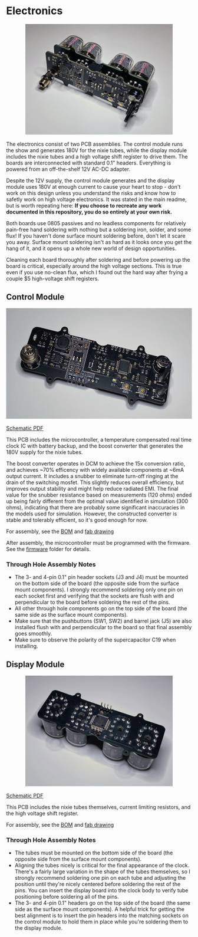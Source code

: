 # Electronics

<p align="center">
<img src="../images/electronics.jpeg?raw=true" height="300">
</p>

The electronics consist of two PCB assemblies. The control module runs the show and generates 180V for the nixie tubes, while the display module includes the nixie tubes and a high voltage shift register to drive them. The boards are interconnected with standard 0.1" headers. Everything is powered from an off-the-shelf 12V AC-DC adapter. 

Despite the 12V supply, the control module generates and the display module uses 180V at enough current to cause your heart to stop - don't work on this design unless you understand the risks and know how to safetly work on high voltage electronics. It was stated in the main readme, but is worth repeating here:  **If you choose to recreate any work documented in this repository, you do so entirely at your own risk.**

Both boards use 0805 passives and no leadless components for relatively pain-free hand soldering with nothing but a soldering iron, solder, and some flux! If you haven't done surface mount soldering before, don't let it scare you away. Surface mount soldering isn't as hard as it looks once you get the hang of it, and it opens up a whole new world of design opportunities.

Cleaning each board thoroughly after soldering and before powering up the board is critical, especially around the high voltage sections. This is true even if you use no-clean flux, which I found out the hard way after frying a couple $5 high-voltage shift registers.

## Control Module

<p align="center">
<img src="../images/control_module.jpeg?raw=true" height="300">
</p>

<a href="control_module/control_module.pdf">Schematic PDF</a>

This PCB includes the microcontroller, a temperature compensated real time clock IC with battery backup, and the boost converter that generates the 180V supply for the nixie tubes. 

The boost converter operates in DCM to achieve the 15x conversion ratio, and achieves ~70% efficency with widely available components at ~6mA output current. It includes a snubber to eliminate turn-off ringing at the drain of the switching mosfet. This slightly reduces overall efficiency, but improves output stability and might help reduce radiated EMI. The final value for the snubber resistance based on measurements (120 ohms) ended up being fairly different from the optimal value identified in simulation (300 ohms), indicating that there are probably some significant inaccuracies in the models used for simulation. However, the constructed converter is stable and tolerably efficient, so it's good enough for now.

For assembly, see the  <a href="control_module/control_module_bom.csv">BOM</a> and <a href="control_module/gerbers/control_module-F_Fab.pdf">fab drawing</a>

After assembly, the microcontroller must be programmed with the firmware. See the <a href=../firmware>firmware</a> folder for details.

### Through Hole Assembly Notes
* The 3- and 4-pin 0.1" pin header sockets (J3 and J4) must be mounted on the bottom side of the board (the opposite side from the surface mount components). I strongly recommend soldering only one pin on each socket first and verifying that the sockets are flush with and perpendicular to the board before soldering the rest of the pins.
* All other through hole components go on the top side of the board (the same side as the surface mount components).
* Make sure that the pushbuttons (SW1, SW2) and barrel jack (J5) are also installed flush with and perpendicular to the board so that final assembly goes smoothly.
* Make sure to observe the polarity of the supercapacitor C19 when installing.

## Display Module

<p align="center">
<img src="../images/display_module.jpeg?raw=true" height="300">
</p>

<a href="display_module/display_module.pdf">Schematic PDF</a>

This PCB includes the nixie tubes themselves, current limiting resistors, and the high voltage shift register. 

For assembly, see the  <a href="display_module/display_module_bom.csv">BOM</a> and <a href="display_module/gerbers/display_module-F_Fab.pdf">fab drawing</a>

### Through Hole Assembly Notes
* The tubes must be mounted on the bottom side of the board (the opposite side from the surface mount components).
* Aligning the tubes nicely is critical for the final appearance of the clock. There's a fairly large variation in the shape of the tubes themselves, so I strongly recommend soldering one pin on each tube and adjusting the position until they're nicely centered before soldering the rest of the pins. You can insert the display board into the clock body to verify tube positioning before soldering all of the pins.
* The 3- and 4-pin 0.1" headers go on the top side of the board (the same side as the surface mount components). A helpful trick for getting the best alignment is to insert the pin headers into the matching sockets on the control module to hold them in place while you're soldering them to the display module.
